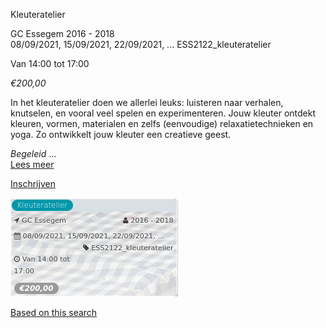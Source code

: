 Kleuteratelier

GC Essegem 2016 - 2018  
08/09/2021, 15/09/2021, 22/09/2021, ... ESS2122\_kleuteratelier  

Van 14:00 tot 17:00

*€200,00*

  

  

In het kleuteratelier doen we allerlei leuks: luisteren naar verhalen, knutselen, en vooral veel spelen en experimenteren. Jouw kleuter ontdekt kleuren, vormen, materialen en zelfs (eenvoudige) relaxatietechnieken en yoga. Zo ontwikkelt jouw kleuter een creatieve geest.  
  
*Begeleid*  ...  
[Lees meer](https://tickets.vgc.be/activity/subscribe/ESS2122_kleuteratelier)

[Inschrijven](https://tickets.vgc.be/activity/subscribe/ESS2122_kleuteratelier)

![](64799.png)

[Based on this search](https://tickets.vgc.be/activity/index?&vrijeplaatsen=1&Age%5B%5D=3%2C4&entity=109)